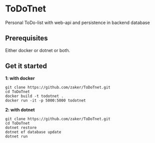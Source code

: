 # ToDoTnet
Personal ToDo-list with web-api and persistence in backend database


## Prerequisites
Either docker or dotnet or both.

## Get it started

__1: with docker__
```
git clone https://github.com/zaker/ToDoTnet.git
cd ToDoTnet
docker build -t todotnet .
docker run -it -p 5000:5000 todotnet
```
__2: with dotnet__
```
git clone https://github.com/zaker/ToDoTnet.git
cd ToDoTnet
dotnet restore
dotnet ef database update
dotnet run
```
